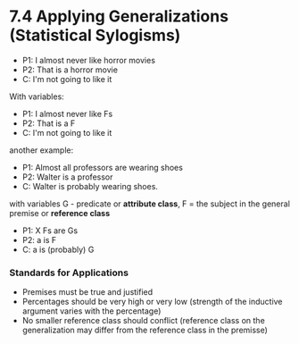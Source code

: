 # 7.4 Applying Generalizations (Statistical Sylogisms)

- P1: I almost never like horror movies
- P2: That is a horror movie
- C: I'm not going to like it

With variables:

- P1: I almost never like Fs
- P2: That is a F
- C: I'm not going to like it

another example:

- P1: Almost all professors are wearing shoes
- P2: Walter is a professor
- C: Walter is probably wearing shoes.

with variables G - predicate or **attribute class**,  F = the subject in the general premise or **reference class**

- P1: X Fs are Gs
- P2: a is F
- C: a is (probably) G

### Standards for  Applications

- Premises must be true and justified
- Percentages should be very high or very low (strength of the inductive argument varies with the percentage)
- No smaller reference class should conflict (reference class on the generalization may differ from the reference class in the premisse) 
